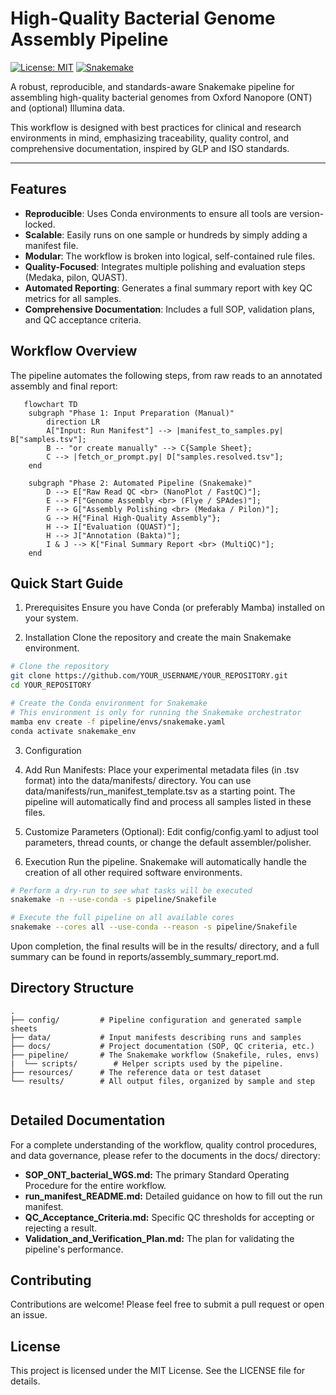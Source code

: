 # High-Quality Bacterial Genome Assembly Pipeline

[![License: MIT](https://img.shields.io/badge/License-MIT-yellow.svg)](https://opensource.org/licenses/MIT)
[![Snakemake](https://img.shields.io/badge/snakemake-≥7.0-brightgreen.svg)](https://snakemake.github.io)


A robust, reproducible, and standards-aware Snakemake pipeline for assembling high-quality bacterial genomes from Oxford Nanopore (ONT) and (optional) Illumina data.

This workflow is designed with best practices for clinical and research environments in mind, emphasizing traceability, quality control, and comprehensive documentation, inspired by GLP and ISO standards.

---

## Features

- **Reproducible**: Uses Conda environments to ensure all tools are version-locked.
- **Scalable**: Easily runs on one sample or hundreds by simply adding a manifest file.
- **Modular**: The workflow is broken into logical, self-contained rule files.
- **Quality-Focused**: Integrates multiple polishing and evaluation steps (Medaka, pilon, QUAST).
- **Automated Reporting**: Generates a final summary report with key QC metrics for all samples.
- **Comprehensive Documentation**: Includes a full SOP, validation plans, and QC acceptance criteria.

## Workflow Overview

The pipeline automates the following steps, from raw reads to an annotated assembly and final report:

```mermaid
   flowchart TD
    subgraph "Phase 1: Input Preparation (Manual)"
        direction LR
        A["Input: Run Manifest"] --> |manifest_to_samples.py| B["samples.tsv"];
        B -- "or create manually" --> C{Sample Sheet};
        C --> |fetch_or_prompt.py| D["samples.resolved.tsv"];
    end

    subgraph "Phase 2: Automated Pipeline (Snakemake)"
        D --> E["Raw Read QC <br> (NanoPlot / FastQC)"];
        E --> F["Genome Assembly <br> (Flye / SPAdes)"];
        F --> G["Assembly Polishing <br> (Medaka / Pilon)"];
        G --> H{"Final High-Quality Assembly"};
        H --> I["Evaluation (QUAST)"];
        H --> J["Annotation (Bakta)"];
        I & J --> K["Final Summary Report <br> (MultiQC)"];
    end

```

## Quick Start Guide
1. Prerequisites
Ensure you have Conda (or preferably Mamba) installed on your system.

2. Installation
Clone the repository and create the main Snakemake environment.

```bash
# Clone the repository
git clone https://github.com/YOUR_USERNAME/YOUR_REPOSITORY.git
cd YOUR_REPOSITORY

# Create the Conda environment for Snakemake
# This environment is only for running the Snakemake orchestrator
mamba env create -f pipeline/envs/snakemake.yaml
conda activate snakemake_env
```

3. Configuration
 1. Add Run Manifests: Place your experimental metadata files (in .tsv format) into the data/manifests/ directory. You can use data/manifests/run_manifest_template.tsv as a starting point. The pipeline will automatically find and process all samples listed in these files.

 2. Customize Parameters (Optional): Edit config/config.yaml to adjust tool parameters, thread counts, or change the default assembler/polisher.

4. Execution
Run the pipeline. Snakemake will automatically handle the creation of all other required software environments.

```bash
# Perform a dry-run to see what tasks will be executed
snakemake -n --use-conda -s pipeline/Snakefile

# Execute the full pipeline on all available cores
snakemake --cores all --use-conda --reason -s pipeline/Snakefile
```
Upon completion, the final results will be in the results/ directory, and a full summary can be found in reports/assembly_summary_report.md.

## Directory Structure

```
.
├── config/         # Pipeline configuration and generated sample sheets
├── data/           # Input manifests describing runs and samples
├── docs/           # Project documentation (SOP, QC criteria, etc.)
├── pipeline/       # The Snakemake workflow (Snakefile, rules, envs)
|  └── scripts/        # Helper scripts used by the pipeline.
├── resources/      # The reference data or test dataset
└── results/        # All output files, organized by sample and step


```

## Detailed Documentation

For a complete understanding of the workflow, quality control procedures, and data governance, please refer to the documents in the docs/ directory:

- **SOP_ONT_bacterial_WGS.md:** The primary Standard Operating Procedure for the entire workflow.
- **run_manifest_README.md:** Detailed guidance on how to fill out the run manifest.
- **QC_Acceptance_Criteria.md:** Specific QC thresholds for accepting or rejecting a result.
- **Validation_and_Verification_Plan.md:** The plan for validating the pipeline's performance.

## Contributing

Contributions are welcome! Please feel free to submit a pull request or open an issue.

## License
This project is licensed under the MIT License. See the LICENSE file for details.

